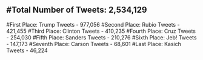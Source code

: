 #Total Number of Tweets: 2,534,129 
---
#First Place: Trump Tweets - 977,056
#Second Place: Rubio Tweets - 421,455
#Third Place: Clinton Tweets - 410,235
#Fourth Place: Cruz Tweets - 254,030
#Fifth Place: Sanders Tweets - 210,276
#Sixth Place: Jeb! Tweets - 147,173
#Seventh Place: Carson Tweets - 68,601
#Last Place: Kasich Tweets - 46,224
